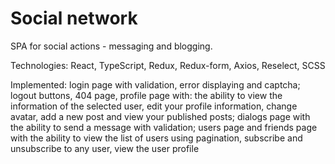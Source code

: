 <h1>Social network</h1>

SPA for social actions - messaging and blogging.

Technologies: React, TypeScript, Redux, Redux-form, Axios, Reselect, SCSS

Implemented: login page with validation, error displaying and captcha; logout buttons, 404 page, profile page with: the ability to view the information of the selected user, edit your profile information, change avatar, add a new post and view your published posts; dialogs page with the ability to send a message with validation; users page and friends page with the ability to view the list of users using pagination, subscribe and unsubscribe to any user, view the user profile
